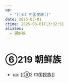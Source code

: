 ```yaml
---
up:
  - "[[⑥2 中国民族]]"
date: 2025-03-01
ctime: 2025-03-01T13:32:51
aliases:
  - 朝鲜族
---
```


# ⑥219 朝鲜族

- up: [[⑥2 中国民族]]
